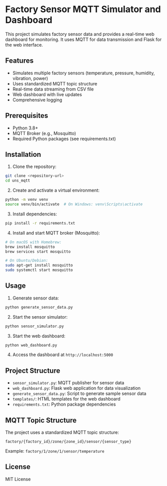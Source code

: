 # Factory Sensor MQTT Simulator and Dashboard

This project simulates factory sensor data and provides a real-time web dashboard for monitoring. It uses MQTT for data transmission and Flask for the web interface.

## Features

- Simulates multiple factory sensors (temperature, pressure, humidity, vibration, power)
- Uses standardized MQTT topic structure
- Real-time data streaming from CSV file
- Web dashboard with live updates
- Comprehensive logging

## Prerequisites

- Python 3.8+
- MQTT Broker (e.g., Mosquitto)
- Required Python packages (see requirements.txt)

## Installation

1. Clone the repository:
```bash
git clone <repository-url>
cd uns_mqtt
```

2. Create and activate a virtual environment:
```bash
python -m venv venv
source venv/bin/activate  # On Windows: venv\Scripts\activate
```

3. Install dependencies:
```bash
pip install -r requirements.txt
```

4. Install and start MQTT broker (Mosquitto):
```bash
# On macOS with Homebrew:
brew install mosquitto
brew services start mosquitto

# On Ubuntu/Debian:
sudo apt-get install mosquitto
sudo systemctl start mosquitto
```

## Usage

1. Generate sensor data:
```bash
python generate_sensor_data.py
```

2. Start the sensor simulator:
```bash
python sensor_simulator.py
```

3. Start the web dashboard:
```bash
python web_dashboard.py
```

4. Access the dashboard at `http://localhost:5000`

## Project Structure

- `sensor_simulator.py`: MQTT publisher for sensor data
- `web_dashboard.py`: Flask web application for data visualization
- `generate_sensor_data.py`: Script to generate sample sensor data
- `templates/`: HTML templates for the web dashboard
- `requirements.txt`: Python package dependencies

## MQTT Topic Structure

The project uses a standardized MQTT topic structure:
```
factory/{factory_id}/zone/{zone_id}/sensor/{sensor_type}
```

Example: `factory/1/zone/1/sensor/temperature`

## License

MIT License 